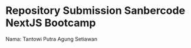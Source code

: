 Repository Submission Sanbercode NextJS Bootcamp
======================================================

Nama: Tantowi Putra Agung Setiawan
